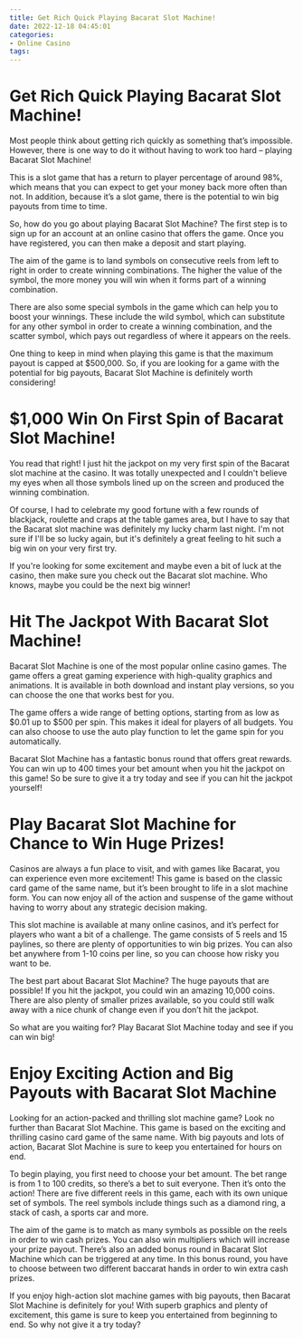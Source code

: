 ```yaml
---
title: Get Rich Quick Playing Bacarat Slot Machine!
date: 2022-12-18 04:45:01
categories:
- Online Casino
tags:
---
```



#  Get Rich Quick Playing Bacarat Slot Machine!

Most people think about getting rich quickly as something that’s impossible. However, there is one way to do it without having to work too hard – playing Bacarat Slot Machine!

This is a slot game that has a return to player percentage of around 98%, which means that you can expect to get your money back more often than not. In addition, because it’s a slot game, there is the potential to win big payouts from time to time.

So, how do you go about playing Bacarat Slot Machine? The first step is to sign up for an account at an online casino that offers the game. Once you have registered, you can then make a deposit and start playing.

The aim of the game is to land symbols on consecutive reels from left to right in order to create winning combinations. The higher the value of the symbol, the more money you will win when it forms part of a winning combination.

There are also some special symbols in the game which can help you to boost your winnings. These include the wild symbol, which can substitute for any other symbol in order to create a winning combination, and the scatter symbol, which pays out regardless of where it appears on the reels.

One thing to keep in mind when playing this game is that the maximum payout is capped at $500,000. So, if you are looking for a game with the potential for big payouts, Bacarat Slot Machine is definitely worth considering!

#  $1,000 Win On First Spin of Bacarat Slot Machine!

You read that right! I just hit the jackpot on my very first spin of the Bacarat slot machine at the casino. It was totally unexpected and I couldn't believe my eyes when all those symbols lined up on the screen and produced the winning combination.

Of course, I had to celebrate my good fortune with a few rounds of blackjack, roulette and craps at the table games area, but I have to say that the Bacarat slot machine was definitely my lucky charm last night. I'm not sure if I'll be so lucky again, but it's definitely a great feeling to hit such a big win on your very first try.

If you're looking for some excitement and maybe even a bit of luck at the casino, then make sure you check out the Bacarat slot machine. Who knows, maybe you could be the next big winner!

#  Hit The Jackpot With Bacarat Slot Machine!

Bacarat Slot Machine is one of the most popular online casino games. The game offers a great gaming experience with high-quality graphics and animations. It is available in both download and instant play versions, so you can choose the one that works best for you.

The game offers a wide range of betting options, starting from as low as $0.01 up to $500 per spin. This makes it ideal for players of all budgets. You can also choose to use the auto play function to let the game spin for you automatically.

Bacarat Slot Machine has a fantastic bonus round that offers great rewards. You can win up to 400 times your bet amount when you hit the jackpot on this game! So be sure to give it a try today and see if you can hit the jackpot yourself!

#  Play Bacarat Slot Machine for Chance to Win Huge Prizes!

Casinos are always a fun place to visit, and with games like Bacarat, you can experience even more excitement! This game is based on the classic card game of the same name, but it’s been brought to life in a slot machine form. You can now enjoy all of the action and suspense of the game without having to worry about any strategic decision making.

This slot machine is available at many online casinos, and it’s perfect for players who want a bit of a challenge. The game consists of 5 reels and 15 paylines, so there are plenty of opportunities to win big prizes. You can also bet anywhere from 1-10 coins per line, so you can choose how risky you want to be.

The best part about Bacarat Slot Machine? The huge payouts that are possible! If you hit the jackpot, you could win an amazing 10,000 coins. There are also plenty of smaller prizes available, so you could still walk away with a nice chunk of change even if you don’t hit the jackpot.

So what are you waiting for? Play Bacarat Slot Machine today and see if you can win big!

#  Enjoy Exciting Action and Big Payouts with Bacarat Slot Machine

Looking for an action-packed and thrilling slot machine game? Look no further than Bacarat Slot Machine. This game is based on the exciting and thrilling casino card game of the same name. With big payouts and lots of action, Bacarat Slot Machine is sure to keep you entertained for hours on end.

To begin playing, you first need to choose your bet amount. The bet range is from 1 to 100 credits, so there’s a bet to suit everyone. Then it’s onto the action! There are five different reels in this game, each with its own unique set of symbols. The reel symbols include things such as a diamond ring, a stack of cash, a sports car and more.

The aim of the game is to match as many symbols as possible on the reels in order to win cash prizes. You can also win multipliers which will increase your prize payout. There’s also an added bonus round in Bacarat Slot Machine which can be triggered at any time. In this bonus round, you have to choose between two different baccarat hands in order to win extra cash prizes.

If you enjoy high-action slot machine games with big payouts, then Bacarat Slot Machine is definitely for you! With superb graphics and plenty of excitement, this game is sure to keep you entertained from beginning to end. So why not give it a try today?